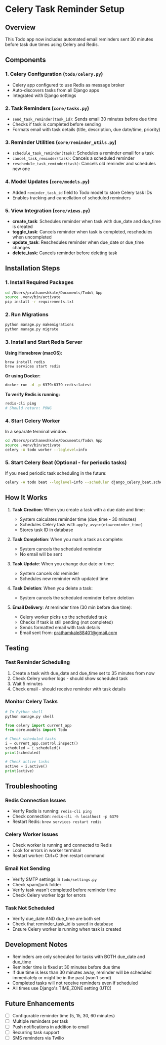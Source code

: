 # Celery Task Reminder Setup

## Overview
This Todo app now includes automated email reminders sent 30 minutes before task due times using Celery and Redis.

## Components

### 1. **Celery Configuration** (`todo/celery.py`)
- Celery app configured to use Redis as message broker
- Auto-discovers tasks from all Django apps
- Integrated with Django settings

### 2. **Task Reminders** (`core/tasks.py`)
- `send_task_reminder(task_id)`: Sends email 30 minutes before due time
- Checks if task is completed before sending
- Formats email with task details (title, description, due date/time, priority)

### 3. **Reminder Utilities** (`core/reminder_utils.py`)
- `schedule_task_reminder(task)`: Schedules a reminder email for a task
- `cancel_task_reminder(task)`: Cancels a scheduled reminder
- `reschedule_task_reminder(task)`: Cancels old reminder and schedules new one

### 4. **Model Updates** (`core/models.py`)
- Added `reminder_task_id` field to Todo model to store Celery task IDs
- Enables tracking and cancellation of scheduled reminders

### 5. **View Integration** (`core/views.py`)
- **create_task**: Schedules reminder when task with due_date and due_time is created
- **toggle_task**: Cancels reminder when task is completed, reschedules when uncompleted
- **update_task**: Reschedules reminder when due_date or due_time changes
- **delete_task**: Cancels reminder before deleting task

## Installation Steps

### 1. Install Required Packages
```bash
cd /Users/prathameshkale/Documents/Todo\ App
source .venv/bin/activate
pip install -r requirements.txt
```

### 2. Run Migrations
```bash
python manage.py makemigrations
python manage.py migrate
```

### 3. Install and Start Redis Server
**Using Homebrew (macOS):**
```bash
brew install redis
brew services start redis
```

**Or using Docker:**
```bash
docker run -d -p 6379:6379 redis:latest
```

**To verify Redis is running:**
```bash
redis-cli ping
# Should return: PONG
```

### 4. Start Celery Worker
In a separate terminal window:
```bash
cd /Users/prathameshkale/Documents/Todo\ App
source .venv/bin/activate
celery -A todo worker --loglevel=info
```

### 5. Start Celery Beat (Optional - for periodic tasks)
If you need periodic task scheduling in the future:
```bash
celery -A todo beat --loglevel=info --scheduler django_celery_beat.schedulers:DatabaseScheduler
```

## How It Works

1. **Task Creation**: When you create a task with a due date and time:
   - System calculates reminder time (due_time - 30 minutes)
   - Schedules Celery task with `apply_async(eta=reminder_time)`
   - Stores task ID in database

2. **Task Completion**: When you mark a task as complete:
   - System cancels the scheduled reminder
   - No email will be sent

3. **Task Update**: When you change due date or time:
   - System cancels old reminder
   - Schedules new reminder with updated time

4. **Task Deletion**: When you delete a task:
   - System cancels the scheduled reminder before deletion

5. **Email Delivery**: At reminder time (30 min before due time):
   - Celery worker picks up the scheduled task
   - Checks if task is still pending (not completed)
   - Sends formatted email with task details
   - Email sent from: prathamkale88401@gmail.com

## Testing

### Test Reminder Scheduling
1. Create a task with due_date and due_time set to 35 minutes from now
2. Check Celery worker logs - should show scheduled task
3. Wait 5 minutes
4. Check email - should receive reminder with task details

### Monitor Celery Tasks
```bash
# In Python shell
python manage.py shell
```

```python
from celery import current_app
from core.models import Todo

# Check scheduled tasks
i = current_app.control.inspect()
scheduled = i.scheduled()
print(scheduled)

# Check active tasks
active = i.active()
print(active)
```

## Troubleshooting

### Redis Connection Issues
- Verify Redis is running: `redis-cli ping`
- Check connection: `redis-cli -h localhost -p 6379`
- Restart Redis: `brew services restart redis`

### Celery Worker Issues
- Check worker is running and connected to Redis
- Look for errors in worker terminal
- Restart worker: Ctrl+C then restart command

### Email Not Sending
- Verify SMTP settings in `todo/settings.py`
- Check spam/junk folder
- Verify task wasn't completed before reminder time
- Check Celery worker logs for errors

### Task Not Scheduled
- Verify due_date AND due_time are both set
- Check that reminder_task_id is saved in database
- Ensure Celery worker is running when task is created

## Development Notes

- Reminders are only scheduled for tasks with BOTH due_date and due_time
- Reminder time is fixed at 30 minutes before due time
- If due time is less than 30 minutes away, reminder will be scheduled immediately or might be in the past (won't send)
- Completed tasks will not receive reminders even if scheduled
- All times use Django's TIME_ZONE setting (UTC)

## Future Enhancements

- [ ] Configurable reminder time (5, 15, 30, 60 minutes)
- [ ] Multiple reminders per task
- [ ] Push notifications in addition to email
- [ ] Recurring task support
- [ ] SMS reminders via Twilio
